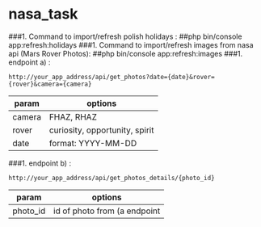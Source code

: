 # nasa_task

###1. Command to import/refresh polish holidays :
##php bin/console app:refresh:holidays
###1. Command to import/refresh images from nasa api (Mars Rover Photos):
##php bin/console app:refresh:images
###1. endpoint a) :
```
http://your_app_address/api/get_photos?date={date}&rover={rover}&camera={camera}
```
param| options
------------ | -------------
camera | FHAZ, RHAZ
rover | curiosity, opportunity, spirit
date | format: YYYY-MM-DD
###1. endpoint b) :
```
http://your_app_address/api/get_photos_details/{photo_id}
```
param| options
------------ | -------------
photo_id | id of photo from (a endpoint

    
